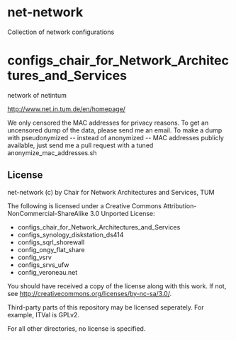 net-network
===========

Collection of network configurations


configs_chair_for_Network_Architectures_and_Services
===========
network of netintum


http://www.net.in.tum.de/en/homepage/


We only censored the MAC addresses for privacy reasons. 
To get an uncensored dump of the data, please send me an email. 
To make a dump with pseudonymized -- instead of anonymized -- MAC addresses publicly available, just send me a pull request with a tuned anonymize_mac_addresses.sh


License
-------

net-network (c) by Chair for Network Architectures and Services, TUM

The following is licensed under a Creative Commons Attribution-NonCommercial-ShareAlike 3.0 Unported License:

 * configs_chair_for_Network_Architectures_and_Services
 * configs_synology_diskstation_ds414
 * configs_sqrl_shorewall
 * config_ongy_flat_share
 * config_vsrv
 * configs_srvs_ufw
 * config_veroneau.net

You should have received a copy of the license along with this work.  If not, see <http://creativecommons.org/licenses/by-nc-sa/3.0/>.

Third-party parts of this repository may be licensed seperately.
For example, ITVal is GPLv2.

For all other directories, no license is specified.

